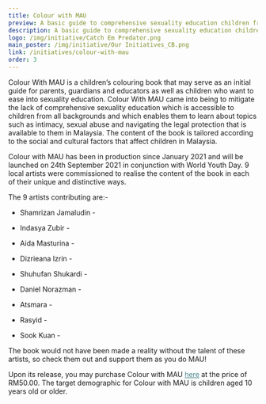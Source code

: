 ```yaml
---
title: Colour with MAU
preview: A basic guide to comprehensive sexuality education children from all diversities. 
description: A basic guide to comprehensive sexuality education children from all diversities. 
logo: /img/initiative/Catch Em Predator.png
main_poster: /img/initiative/Our Initiatives_CB.png
link: /initiatives/colour-with-mau
order: 3
---
```

Colour With MAU is a children’s colouring book that may serve as an initial guide for parents, guardians and educators as well as children who want to ease into sexuality education. Colour With MAU came into being to mitigate the lack of comprehensive sexuality education which is accessible to children from all backgrounds and which enables them to learn about topics such as intimacy, sexual abuse and navigating the legal protection that is available to them in Malaysia. The content of the book is tailored according to the social and cultural factors that affect children in Malaysia. 

Colour with MAU has been in production since January 2021 and will be launched on 24th September 2021 in conjunction with World Youth Day. 9 local artists were commissioned to realise the content of the book in each of their unique and distinctive ways.

The 9 artists contributing are:- 
<link rel="stylesheet" href="https://use.fontawesome.com/releases/v5.6.1/css/all.css" integrity="sha384-gfdkjb5BdAXd+lj+gudLWI+BXq4IuLW5IT+brZEZsLFm++aCMlF1V92rMkPaX4PP" crossorigin="anonymous">

- Shamrizan Jamaludin - <a href="https://www.instagram.com/shamrizan/"><i class=" text-mau-primary-800 fab fa-instagram"></i>
</a>

- Indasya Zubir  - <a href="https://www.instagram.com/indasya/"><i class=" text-mau-primary-800 fab fa-instagram"></i>
</a> 

- Aida Masturina - <a href="https://www.instagram.com/milkhue/"><i class=" text-mau-primary-800 fab fa-instagram"></i>
</a>  

- Dizrieana Izrin - <a href=" https://www.instagram.com/kacangkecik/"><i class=" text-mau-primary-800 fab fa-instagram"></i>
</a>  

- Shuhufan Shukardi - <a href="https://www.instagram.com/shuhufan.art/"><i class=" text-mau-primary-800 fab fa-instagram"></i>
</a>   

- Daniel Norazman -  <a href=" https://www.instagram.com/dannyzmn/"><i class=" text-mau-primary-800 fab fa-instagram"></i>
</a>   

- Atsmara - <a href=" https://www.instagram.com/_atsmarawr/"><i class=" text-mau-primary-800 fab fa-instagram"></i>
</a>  

- Rasyid -  <a href="https://www.instagram.com/someonedoesdoodle/"><i class=" text-mau-primary-800 fab fa-instagram"></i>
</a>  
 
- Sook Kuan - <a href="https://www.instagram.com/be_circle_/"><i class=" text-mau-primary-800 fab fa-instagram"></i>
</a>  

The book would not have been made a reality without the talent of these artists, so check them out and support them as you do MAU! 

Upon its release, you may purchase Colour with MAU  <a style="color:#45818A" href="https://www.w3schools.com">here</a> at the price of RM50.00.
The target demographic for Colour with MAU is children aged 10 years old or older. 
